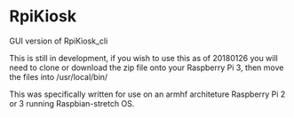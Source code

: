# RpiKiosk
GUI version of RpiKiosk_cli

This is still in development, if you wish to use this as of 20180126 you will need to clone or download the zip file onto your Raspberry Pi 3, then move the files into /usr/local/bin/     

This was specifically written for use on an armhf architeture Raspberry Pi 2 or 3 running Raspbian-stretch OS.
